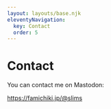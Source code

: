 ```yaml
---
layout: layouts/base.njk
eleventyNavigation:
  key: Contact
  order: 5
---
```

# Contact

You can contact me on Mastodon:

<a href="https://famichiki.jp/@slims">https://famichiki.jp/@slims</a>
